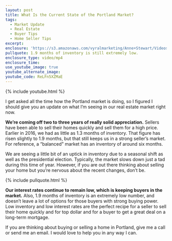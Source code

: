 ```yaml
---
layout: post
title: What Is the Current State of the Portland Market?
tags:
  - Market Update
  - Real Estate
  - Buyer Tips
  - Home Seller Tips
excerpt:
enclosure: 'https://s3.amazonaws.com/vyralmarketing/Anne+Stewart/Videos+Oct-Dec+2016/Portland+Market+Update.mp4'
pullquote: 1.9 months of inventory is still extremely low.
enclosure_type: video/mp4
enclosure_time:
use_youtube_image: true
youtube_alternate_image:
youtube_code: ReLFn5XZMaE
---
```



{% include youtube.html %}

I get asked all the time how the Portland market is doing, so I figured I should give you an update on what I’m seeing in our real estate market right now.

**We’re coming off two to three years of really solid appreciation.** Sellers have been able to sell their homes quickly and sell them for a high price. Earlier in 2016, we had as little as 1.3 months of inventory. That figure has risen slightly to 1.9 months, but that still keeps us in a strong seller’s market. For reference, a “balanced” market has an inventory of around six months.

We are seeing a little bit of an uptick in inventory due to a seasonal shift as well as the presidential election. Typically, the market slows down just a tad during this time of year. However, if you are out there thinking about selling your home but you’re nervous about the recent changes, don’t be.

{% include pullquote.html %}

**Our interest rates continue to remain low, which is keeping buyers in the market.** Also, 1.9 months of inventory is an extremely low number, and doesn’t leave a lot of options for those buyers with strong buying power. Low inventory and low interest rates are the perfect recipe for a seller to sell their home quickly and for top dollar and for a buyer to get a great deal on a long-term mortgage.

If you are thinking about buying or selling a home in Portland, give me a call or send me an email. I would love to help you in any way I can.